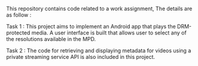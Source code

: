 This repository contains code related to a work assignment, The details are as follow : 

Task 1 :
This project aims to implement an Android app that plays the DRM-protected
media. A user interface is built that allows user to select any of the
resolutions available in the MPD.

Task 2 :
The code for retrieving and displaying metadata for
videos using a private streaming service API is also included in this project.
